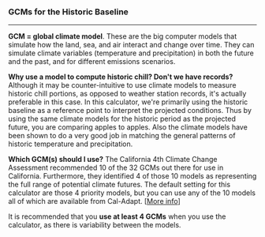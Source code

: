 ### GCMs for the Historic Baseline

---

**GCM = global climate model**. These are the big computer models that simulate how the land, sea, and air interact and change over time. They can simulate climate variables (temperature and precipitation) in both the future and the past, and for different emissions scenarios.

**Why use a model to compute historic chill? Don't we have records?** Although it may be counter-intuitive to use climate models to measure historic chill portions, as opposed to weather station records, it's actually preferable in this case. In this calculator, we're primarily using the historic baseline as a reference point to interpret the projected conditions. Thus by  using the same climate models for the historic period as the projected future, you are comparing apples to apples. Also the climate models have been shown to do a very good job in matching the general patterns of historic temperature and precipitation.

**Which GCM(s) should I use?** The California 4th Climate Change Assessment recommended 10 of the 32 GCMs out there for use in California. Furthermore, they identified 4 of those 10 models as representing the full range of potential climate futures. The default setting for this calculator are those 4 priority models, but you can use any of the 10 models all of which are available from Cal-Adapt. [<a href="https://cal-adapt.org/blog/2017/underlying-data-and-model-selection-in-cal-adapt-2-0" target="_blank" rel="noopener">More info</a>]

It is recommended that you **use at least 4 GCMs** when you use the calculator, as there is variability between the models.
